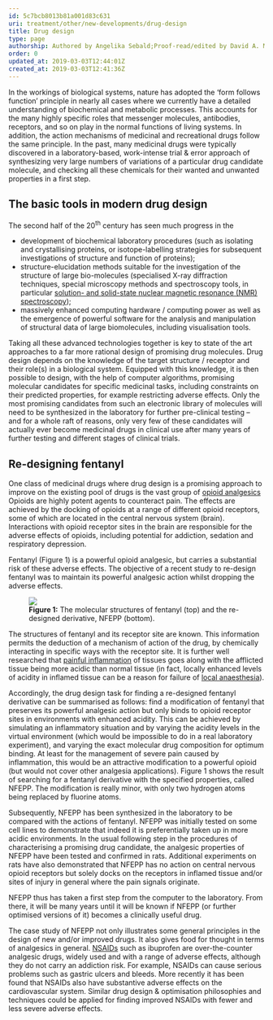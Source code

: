 ```yaml
---
id: 5c7bcb8013b81a001d83c631
uri: treatment/other/new-developments/drug-design
title: Drug design
type: page
authorship: Authored by Angelika Sebald;Proof-read/edited by David A. Mitchell
order: 0
updated_at: 2019-03-03T12:44:01Z
created_at: 2019-03-03T12:41:36Z
---
```


<p>In the workings of biological systems, nature has adopted the
    ‘form follows function’ principle in nearly all cases where
    we currently have a detailed understanding of biochemical
    and metabolic processes. This accounts for the many highly
    specific roles that messenger molecules, antibodies, receptors,
    and so on play in the normal functions of living systems.
    In addition, the action mechanisms of medicinal and recreational
    drugs follow the same principle. In the past, many medicinal
    drugs were typically discovered in a laboratory-based, work-intense
    trial &amp; error approach of synthesizing very large numbers
    of variations of a particular drug candidate molecule, and
    checking all these chemicals for their wanted and unwanted
    properties in a first step.</p>
<h2>The basic tools in modern drug design</h2>
<p>The second half of the 20<sup>th</sup> century has seen much
    progress in the</p>
<ul>
    <li>development of biochemical laboratory procedures (such as
        isolating and crystallising proteins, or isotope-labelling
        strategies for subsequent investigations of structure
        and function of proteins);</li>
    <li>structure-elucidation methods suitable for the investigation
        of the structure of large bio-molecules (specialised
        X-ray diffraction techniques, special microscopy methods
        and spectroscopy tools, in particular <a href="/diagnosis/tests/mri/detailed">solution- and solid-state nuclear magnetic resonance (NMR) spectroscopy</a>);</li>
    <li>massively enhanced computing hardware / computing power as
        well as the emergence of powerful software for the analysis
        and manipulation of structural data of large biomolecules,
        including visualisation tools.</li>
</ul>
<p>Taking all these advanced technologies together is key to state
    of the art approaches to a far more rational design of promising
    drug molecules. Drug design depends on the knowledge of the
    target structure / receptor and their role(s) in a biological
    system. Equipped with this knowledge, it is then possible
    to design, with the help of computer algorithms, promising
    molecular candidates for specific medicinal tasks, including
    constraints on their predicted properties, for example restricting
    adverse effects. Only the most promising candidates from
    such an electronic library of molecules will need to be synthesized
    in the laboratory for further pre-clinical testing – and
    for a whole raft of reasons, only very few of these candidates
    will actually ever become medicinal drugs in clinical use
    after many years of further testing and different stages
    of clinical trials.</p>
<h2>Re-designing fentanyl</h2>
<p>One class of medicinal drugs where drug design is a promising
    approach to improve on the existing pool of drugs is the
    vast group of <a href="/treatment/other/medication/pain/detailed">opioid analgesics</a>    Opioids are highly potent agents to counteract pain. The
    effects are achieved by the docking of opioids at a range
    of different opioid receptors, some of which are located
    in the central nervous system (brain). Interactions with
    opioid receptor sites in the brain are responsible for the
    adverse effects of opioids, including potential for addiction,
    sedation and respiratory depression.</p>
<p>Fentanyl (Figure 1) is a powerful opioid analgesic, but carries
    a substantial risk of these adverse effects. The objective
    of a recent study to re-design fentanyl was to maintain its
    powerful analgesic action whilst dropping the adverse effects.</p>
<figure><img src="/treatment-other-new-developments-drug-design-figure1.png">
    <figcaption><strong>Figure 1:</strong> The molecular structures of fentanyl
        (top) and the re-designed derivative, NFEPP (bottom).</figcaption>
</figure>
<p>The structures of fentanyl and its receptor site are known. This
    information permits the deduction of a mechanism of action
    of the drug, by chemically interacting in specific ways with
    the receptor site. It is further well researched that
    <a href="/treatment/other/medication/pain/more-info">painful inflammation</a> of tissues goes along with the afflicted
        tissue being more acidic than normal tissue (in fact,
        locally enhanced levels of acidity in inflamed tissue
        can be a reason for failure of <a href="/treatment/surgery/anaesthesia/more-info">local anaesthesia</a>).</p>
<p>Accordingly, the drug design task for finding a re-designed fentanyl
    derivative can be summarised as follows: find a modification
    of fentanyl that preserves its powerful analgesic action
    but only binds to opioid receptor sites in environments with
    enhanced acidity. This can be achieved by simulating an inflammatory
    situation and by varying the acidity levels in the virtual
    environment (which would be impossible to do in a real laboratory
    experiment), and varying the exact molecular drug composition
    for optimum binding. At least for the management of severe
    pain caused by inflammation, this would be an attractive
    modification to a powerful opioid (but would not cover other
    analgesia applications). Figure 1 shows the result of searching
    for a fentanyl derivative with the specified properties,
    called NFEPP. The modification is really minor, with only
    two hydrogen atoms being replaced by fluorine atoms.</p>
<p>Subsequently, NFEPP has been synthesized in the laboratory to
    be compared with the actions of fentanyl. NFEPP was initially
    tested on some cell lines to demonstrate that indeed it is
    preferentially taken up in more acidic environments. In the
    usual following step in the procedures of characterising
    a promising drug candidate, the analgesic properties of NFEPP
    have been tested and confirmed in rats. Additional experiments
    on rats have also demonstrated that NFEPP has no action on
    central nervous opioid receptors but solely docks on the
    receptors in inflamed tissue and/or sites of injury in general
    where the pain signals originate.</p>
<p>NFEPP thus has taken a first step from the computer to the laboratory.
    From there, it will be many years until it will be known
    if NFEPP (or further optimised versions of it) becomes a
    clinically useful drug.</p>
<p>The case study of NFEPP not only illustrates some general principles
    in the design of new and/or improved drugs. It also gives
    food for thought in terms of analgesics in general. <a href="/treatment/other/medication/pain/detailed">NSAIDs</a>    such as ibuprofen are over-the-counter analgesic drugs, widely
    used and with a range of adverse effects, although they do
    not carry an addiction risk. For example, NSAIDs can cause
    serious problems such as gastric ulcers and bleeds. More
    recently it has been found that NSAIDs also have substantive
    adverse effects on the cardiovascular system. Similar drug
    design &amp; optimisation philosophies and techniques could
    be applied for finding improved NSAIDs with fewer and less
    severe adverse effects.</p>
